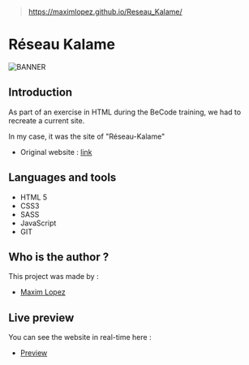 > https://maximlopez.github.io/Reseau_Kalame/

# Réseau Kalame
![BANNER](https://user-images.githubusercontent.com/49678526/70397043-f45fba00-1a0e-11ea-91a4-16886bdc9eac.png)

## Introduction
<p>As part of an exercise in HTML during the BeCode training, we had to recreate a current site.</p>
<p>In my case, it was the site of "Réseau-Kalame"</p>

* Original website : [link](http://reseau-kalame.be)

## Languages and tools
* HTML 5
* CSS3
* SASS
* JavaScript
* GIT

## Who is the author ? 
<p>This project was made by :</p>

* [Maxim Lopez](https://github.com/MaximLopez)

## Live preview
<p>You can see the website in real-time here :</p>

* [Preview](https://maximlopez.github.io/Reseau_Kalame/)
